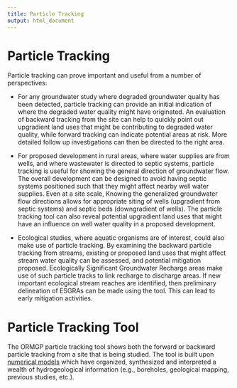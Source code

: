 ```yaml
---
title: Particle Tracking
output: html_document
---
```


# Particle Tracking

Particle tracking can prove important and useful from a number of perspectives:

- For any groundwater study where degraded groundwater quality has been detected, particle tracking can provide an initial indication of where the degraded water quality might have originated.  An evaluation of backward tracking from the site can help to quickly point out upgradient land uses that might be contributing to degraded water quality, while forward tracking can indicate potential areas at risk. More detailed follow up investigations can then be directed to the right area.

- For proposed development in rural areas, where water supplies are from wells, and where wastewater is directed to septic systems, particle tracking is useful for showing the general direction of groundwater flow. The overall development can be designed to avoid having septic systems positioned such that they might affect nearby well water supplies. Even at a site scale, Knowing the generalized groundwater flow directions allows for appropriate siting of wells (upgradient from septic systems) and septic beds (downgradient of wells).  The particle tracking tool can also reveal potential upgradient land uses that might have an influence on well water quality in a proposed development.

- Ecological studies, where aquatic organisms are of interest, could also make use of particle tracking.  By examining the backward particle tracking from streams, existing or proposed land uses that might affect stream water quality can be assessed, and potential mitigation proposed. Ecologically Significant Groundwater Recharge areas make use of such particle tracks to link recharge to discharge areas.  If new important ecological stream reaches are identified, then preliminary delineation of ESGRAs can be made using the tool.  This can lead to early mitigation activities.


# Particle Tracking Tool

The ORMGP particle tracking tool shows both the forward or backward particle tracking from a site that is being studied.  The tool is built upon [numerical models](/snapshots/md/numerical-model-custodianship-program.html) which have organized, synthesized and interpreted a wealth of hydrogeological information (e.g., boreholes, geological mapping, previous studies, etc.). 



